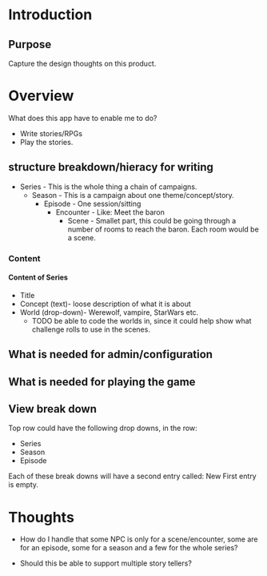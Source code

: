 
# Introduction

## Purpose

Capture the design thoughts on this product.

# Overview

What does this app have to enable me to do?

* Write stories/RPGs
* Play the stories.

## structure breakdown/hieracy for writing

* Series - This is the whole thing a chain of campaigns.
  * Season - This is a campaign about one theme/concept/story.
    * Episode - One session/sitting
      * Encounter - Like: Meet the baron
        * Scene - Smallet part, this could be going through a number of rooms to reach the baron. Each room would be a scene.

### Content

#### Content of Series

* Title
* Concept (text)- loose description of what it is about
* World (drop-down)- Werewolf, vampire, StarWars etc.
  * TODO be able to code the worlds in, since it could help show what challenge rolls to use in the scenes.

## What is needed for admin/configuration

## What is needed for playing the game

## View break down

Top row could have the following drop downs, in the row:

* Series
* Season
* Episode

Each of these break downs will have a second entry called: New
 First entry is empty.

# Thoughts

* How do I handle that some NPC is only for a scene/encounter, some are for an episode, some for a season and a few for the whole series?

* Should this be able to support multiple story tellers?
